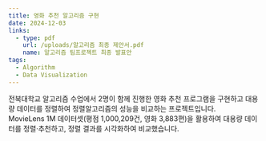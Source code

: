 ```yaml
---
title: 영화 추천 알고리즘 구현
date: 2024-12-03
links:
  - type: pdf
    url: /uploads/알고리즘 최종 제안서.pdf
    name: 알고리즘 팀프로젝트 최종 발표안
tags:
  - Algorithm
  - Data Visualization
---
```


전북대학교 알고리즘 수업에서 2명이 함께 진행한 영화 추천 프로그램을 구현하고 대용량 데이터를 정렬하여 정렬알고리즘의 성능을 비교하는 프로젝트입니다.  
MovieLens 1M 데이터셋(평점 1,000,209건, 영화 3,883편)을 활용하여 대용량 데이터를 정렬·추천하고, 정렬 결과를 시각화하여 비교했습니다.

<!--more-->

